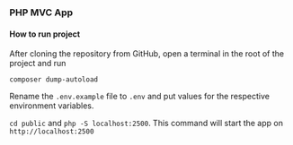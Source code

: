 ### PHP MVC App

#### How to run project

After cloning the repository from GitHub, open a terminal in the root of the project and run

`composer dump-autoload`

Rename the `.env.example` file to `.env` and put values for the respective environment variables.

`cd public` and `php -S localhost:2500`. This command will start the app on `http://localhost:2500`

